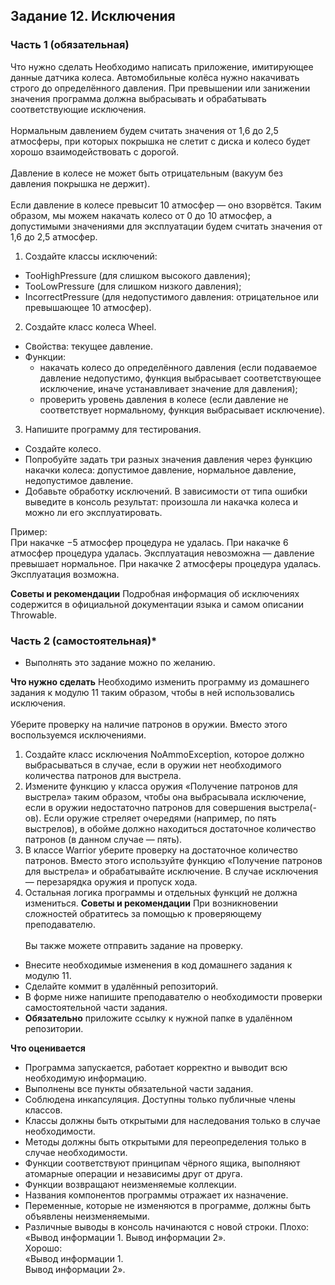 ## Задание 12. Исключения
### Часть 1 (обязательная)
Что нужно сделать
Необходимо написать приложение, имитирующее данные датчика колеса. Автомобильные колёса нужно накачивать строго до определённого давления. При превышении или занижении значения программа должна выбрасывать и обрабатывать соответствующие исключения.</br></br>
Нормальным давлением будем считать значения от 1,6 до 2,5 атмосферы, при которых покрышка не слетит с диска и колесо будет хорошо взаимодействовать с дорогой.</br></br>
Давление в колесе не может быть отрицательным (вакуум без давления покрышка не держит).</br></br>
Если давление в колесе превысит 10 атмосфер — оно взорвётся. Таким образом, мы можем накачать колесо от 0 до 10 атмосфер, а допустимыми значениями для эксплуатации будем считать значения от 1,6 до 2,5 атмосфер.

1) Создайте классы исключений:
- TooHighPressure (для слишком высокого давления);
- TooLowPressure (для слишком низкого давления);
- IncorrectPressure (для недопустимого давления: отрицательное или превышающее 10 атмосфер).
2) Создайте класс колеса Wheel.
- Свойства:
  текущее давление.
- Функции:
    - накачать колесо до определённого давления (если подаваемое давление недопустимо, функция выбрасывает соответствующее исключение, иначе устанавливает значение для давления);
    - проверить уровень давления в колесе (если давление не соответствует нормальному, функция выбрасывает исключение).
3) Напишите программу для тестирования.
- Создайте колесо.
- Попробуйте задать три разных значения давления через функцию накачки колеса: допустимое давление, нормальное давление, недопустимое давление.
- Добавьте обработку исключений. В зависимости от типа ошибки выведите в консоль результат: произошла ли накачка колеса и можно ли его эксплуатировать.

Пример: </br>
При накачке −5 атмосфер процедура не удалась.
При накачке 6 атмосфер процедура удалась. Эксплуатация невозможна — давление превышает нормальное.
При накачке 2 атмосферы процедура удалась. Эксплуатация возможна.

**Советы и рекомендации**
Подробная информация об исключениях содержится в официальной документации языка и самом описании Throwable.

### Часть 2 (самостоятельная)*
* Выполнять это задание можно по желанию.

**Что нужно сделать**
Необходимо изменить программу из домашнего задания к модулю 11 таким образом, чтобы в ней использовались исключения.
</br></br>
Уберите проверку на наличие патронов в оружии. Вместо этого воспользуемся исключениями.

1) Создайте класс исключения NoAmmoException, которое должно выбрасываться в случае, если в оружии нет необходимого количества патронов для выстрела.
2) Измените функцию у класса оружия «Получение патронов для выстрела» таким образом, чтобы она выбрасывала исключение, если в оружии недостаточно патронов для совершения выстрела(-ов). Если оружие стреляет очередями (например, по пять выстрелов), в обойме должно находиться достаточное количество патронов (в данном случае — пять).
3) В классе Warrior уберите проверку на достаточное количество патронов. Вместо этого используйте функцию «Получение патронов для выстрела» и обрабатывайте исключение. В случае исключения — перезарядка оружия и пропуск хода.
4) Остальная логика программы и отдельных функций не должна измениться.
   **Советы и рекомендации**
   При возникновении сложностей обратитесь за помощью к проверяющему преподавателю.
   </br></br>
   Вы также можете отправить задание на проверку.
- Внесите необходимые изменения в код домашнего задания к модулю 11.
- Сделайте коммит в удалённый репозиторий.
- В форме ниже напишите преподавателю о необходимости проверки самостоятельной части задания.
- **Обязательно** приложите ссылку к нужной папке в удалённом репозитории.

**Что оценивается**
- Программа запускается, работает корректно и выводит всю необходимую информацию.
- Выполнены все пункты обязательной части задания.
- Соблюдена инкапсуляция. Доступны только публичные члены классов.
- Классы должны быть открытыми для наследования только в случае необходимости.
- Методы должны быть открытыми для переопределения только в случае необходимости.
- Функции соответствуют принципам чёрного ящика, выполняют атомарные операции и независимы друг от друга.
- Функции возвращают неизменяемые коллекции.
- Названия компонентов программы отражает их назначение.
- Переменные, которые не изменяются в программе, должны быть объявлены неизменяемыми.
- Различные выводы в консоль начинаются с новой строки.
  Плохо: «Вывод информации 1. Вывод информации 2». </br>
Хорошо:
</br> «Вывод информации 1.
</br> Вывод информации 2».